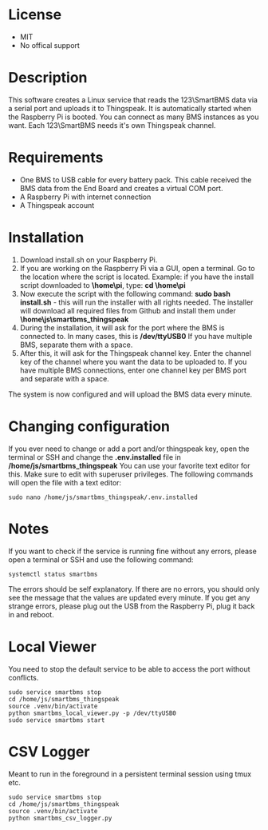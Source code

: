 # License
- MIT
- No offical support

# Description
This software creates a Linux service that reads the 123\SmartBMS data via a serial port and uploads it to Thingspeak.
It is automatically started when the Raspberry Pi is booted.
You can connect as many BMS instances as you want. Each 123\SmartBMS needs it's own Thingspeak channel.

# Requirements
- One BMS to USB cable for every battery pack. This cable received the BMS data from the End Board and creates a virtual COM port.
- A Raspberry Pi with internet connection
- A Thingspeak account

# Installation
1. Download install.sh on your Raspberry Pi.
2. If you are working on the Raspberry Pi via a GUI, open a terminal. Go to the location where the script is located. Example: if you have the install script downloaded to **\home\pi**, type: **cd \home\pi**
3. Now execute the script with the following command: **sudo bash install.sh** - this will run the installer with all rights needed. The installer will download all required files from Github and install them under **\home\js\smartbms_thingspeak**
4. During the installation, it will ask for the port where the BMS is connected to. In many cases, this is **/dev/ttyUSB0** If you have multiple BMS, separate them with a space.
5. After this, it will ask for the Thingspeak channel key. Enter the channel key of the channel where you want the data to be uploaded to. If you have multiple BMS connections, enter one channel key per BMS port and separate with a space.

The system is now configured and will upload the BMS data every minute.

# Changing configuration
If you ever need to change or add a port and/or thingspeak key, open the terminal or SSH and change the **.env.installed** file in **/home/js/smartbms_thingspeak**
You can use your favorite text editor for this. Make sure to edit with superuser privileges.
The following commands will open the file with a text editor:
```
sudo nano /home/js/smartbms_thingspeak/.env.installed
```

# Notes
If you want to check if the service is running fine without any errors, please open a terminal or SSH and use the following command:
```
systemctl status smartbms
```
The errors should be self explanatory. If there are no errors, you should only see the message that the values are updated every minute.
If you get any strange errors, please plug out the USB from the Raspberry Pi, plug it back in and reboot.

# Local Viewer
You need to stop the default service to be able to access the port without conflicts.

```
sudo service smartbms stop
cd /home/js/smartbms_thingspeak
source .venv/bin/activate
python smartbms_local_viewer.py -p /dev/ttyUSB0
sudo service smartbms start
```

# CSV Logger
Meant to run in the foreground in a persistent terminal session using tmux etc.

```
sudo service smartbms stop
cd /home/js/smartbms_thingspeak
source .venv/bin/activate
python smartbms_csv_logger.py
```
